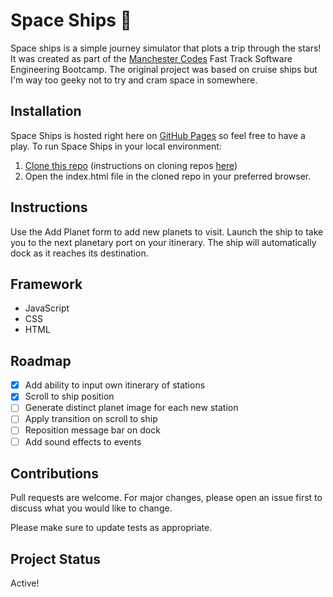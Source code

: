 # Space Ships 🚀

Space ships is a simple journey simulator that plots a trip through the stars!
It was created as part of the [Manchester Codes](https://manchestercodes.com) Fast Track Software Engineering Bootcamp. The original project was based on cruise ships but I'm way too geeky not to try and cram space in somewhere.

## Installation

Space Ships is hosted right here on [GitHub Pages](https://veeuye.github.io/space-ships/) so feel free to have a play.
To run Space Ships in your local environment:

1. [Clone this repo](https://github.com/VeeUye/space-ships) (instructions on cloning repos [here](https://docs.github.com/en/repositories/creating-and-managing-repositories/cloning-a-repository))
2. Open the index.html file in the cloned repo in your preferred browser.

## Instructions

Use the Add Planet form to add new planets to visit. Launch the ship to take you to the next planetary port on your itinerary. The ship will automatically dock as it reaches its destination.

## Framework

- JavaScript
- CSS
- HTML

## Roadmap

- [x] Add ability to input own itinerary of stations
- [x] Scroll to ship position
- [ ] Generate distinct planet image for each new station
- [ ] Apply transition on scroll to ship
- [ ] Reposition message bar on dock
- [ ] Add sound effects to events

## Contributions

Pull requests are welcome. For major changes, please open an issue first to discuss what you would like to change.

Please make sure to update tests as appropriate.

## Project Status

Active!

